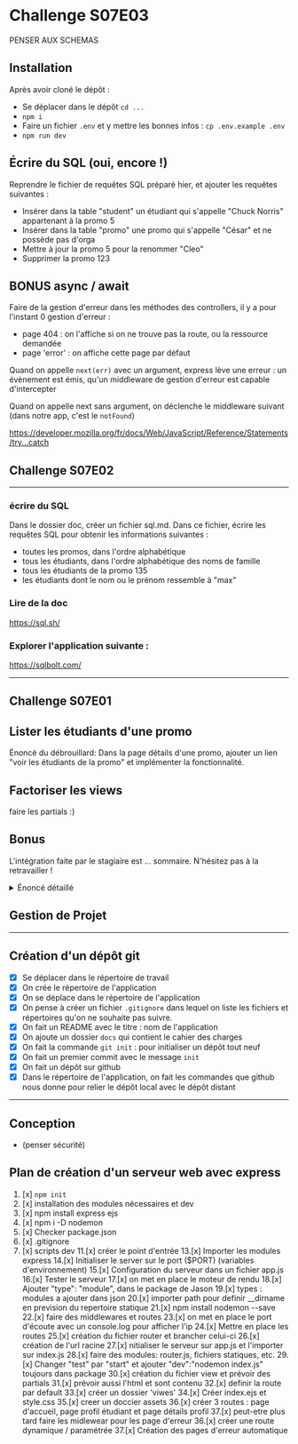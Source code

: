 # Challenge S07E03


PENSER AUX SCHEMAS

## Installation

Après avoir cloné le dépôt :

- Se déplacer dans le dépôt `cd ...`
- `npm i`
- Faire un fichier `.env` et y mettre les bonnes infos : `cp .env.example .env`
- `npm run dev`

## Écrire du SQL (oui, encore !)

Reprendre le fichier de requêtes SQL préparé hier, et ajouter les requêtes suivantes :

- Insérer dans la table "student" un étudiant qui s'appelle "Chuck Norris" appartenant à la promo 5
- Insérer dans la table "promo" une promo qui s'appelle "César" et ne possède pas d'orga
- Mettre à jour la promo 5 pour la renommer "Cleo"
- Supprimer la promo 123


## BONUS async / await

Faire de la gestion d'erreur dans les méthodes des controllers, il y a pour l'instant 0 gestion d'erreur :

- page 404 : on l'affiche si on ne trouve pas la route, ou la ressource demandée
- page 'error' : on affiche cette page par défaut


Quand on appelle `next(err)` avec un argument, express lève une erreur : un évènement est émis, qu'un middleware de gestion d'erreur est capable d'intercepter

Quand on appelle next sans argument, on déclenche le middleware suivant (dans notre app, c'est le `notFound`)

<https://developer.mozilla.org/fr/docs/Web/JavaScript/Reference/Statements/try...catch>


## Challenge S07E02

---

### écrire du SQL

Dans le dossier doc, créer un fichier sql.md. Dans ce fichier, écrire les requêtes SQL pour obtenir les informations suivantes :

- toutes les promos, dans l'ordre alphabétique
- tous les étudiants, dans l'ordre alphabétique des noms de famille
- tous les étudiants de la promo 135
- les étudiants dont le nom ou le prénom ressemble à "max"


### Lire de la doc


<https://sql.sh/>

### Explorer l'application suivante :

<https://sqlbolt.com/>

---


## Challenge S07E01




## Lister les étudiants d'une promo

Énoncé du débrouillard: Dans la page détails d'une promo, ajouter un lien "voir les étudiants de la promo" et implémenter la fonctionnalité.

## Factoriser les views

faire les partials :)

## Bonus
L'intégration faite par le stagiaire est ... sommaire. N'hésitez pas à la retravailler !

<details>
<summary>Énoncé détaillé</summary>

- La fonctionnalité concerne une seule promo, donc là encore on a besoin d'une route paramétrée pour cibler un ID. par exemple `/promo/:id/students`
- La méthode associée doit être dans un controller. Soit `promoController`, soit `studentController`, à vous de voir ce qui vous semble le plus logique, du moment que la méthode porte un nom explicite !
- Dans cette méthode il faut :
    - récupérer l'id de la promo ciblée
    - trouver la liste des étudiants de la promo. Importer la liste des étudiants depuis le json, et utiliser une boucle ou un [`.filter`](https://developer.mozilla.org/fr/docs/Web/JavaScript/Reference/Global_Objects/Array/filter#syntaxe).
    - "render" la view, sans oublier de lui transmettre les données !
- Contruire la view en listant les étudiants
- Ne pas oublier d'ajouter le lien vers la fonctionnalité dans la page "détails d'une promo".
</details>


## Gestion de Projet

---

## Création d'un dépôt git

- [x] Se déplacer dans le répertoire de travail
- [x] On crée le répertoire de l'application
- [x] On se déplace dans le répertoire de l'application
- [x] On pense à créer un fichier `.gitignore` dans lequel on liste les fichiers et répertoires qu'on ne souhaite pas suivre.
- [x] On fait un README avec le titre : nom de l'application
- [x] On ajoute un dossier `docs` qui contient le cahier des charges
- [x] On fait la commande `git init` : pour initialiser un dépôt tout neuf
- [x] On fait un premier commit avec le message `init`
- [x] On fait un dépôt sur github
- [x] Dans le répertoire de l'application, on fait les commandes que github nous donne pour relier le dépôt local avec le dépôt distant

---

## Conception

- (penser sécurité)

## Plan de création d'un serveur web avec express

1. [x] `npm init`
2. [x] installation des modules nécessaires et dev
3. [x] npm install express ejs
4. [x] npm i -D nodemon
5. [x] Checker package.json
8. [x] .gitignore
9. [x] scripts dev
11.[x] créer le point d'entrée
13.[x] Importer les modules express
14.[x] Initialiser le server sur le port ($PORT) (variables d'environnement)
15.[x] Configuration du serveur dans un fichier app.js
16.[x] Tester le serveur
17.[x] on met en place le moteur de rendu
18.[x] Ajouter "type": "module", dans le package de Jason
19.[x] types : modules a ajouter dans json
20.[x] importer path pour definir __dirname en prevision du repertoire statique
21.[x] npm install nodemon --save
22.[x] faire des middlewares et routes
23.[x] on met en place le port d'écoute avec un console.log pour afficher l'ip
24.[x] Mettre en place les routes
25.[x] création du fichier router et brancher celui-ci
26.[x] création de l'url racine
27.[x] nitialiser le serveur sur app.js et l'importer sur index.js
28.[x] faire des modules: router.js, fichiers statiques, etc.
29.[x] Changer "test" par "start" et ajouter "dev":"nodemon index.js" toujours dans package
30.[x] création du fichier view et prévoir des partials
31.[x] prévoir aussi l'html et sont contenu
32.[x] definir la route par default
33.[x] créer un dossier 'viwes'
34.[x] Créer index.ejs et style.css
35.[x] creer un doccier assets
36.[x] créer 3 routes : page d'accueil, page profil étudiant et page détails profil
37.[x] peut-etre plus tard faire les midlewear pour les page d'erreur
36.[x]  créer une route dynamique / paramétrée
37.[x] Création des pages d'erreur automatique

